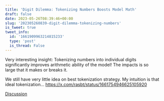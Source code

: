 ```yaml
---
title: 'Digit Dilemma: Tokenizing Numbers Boosts Model Math'
draft: false
date: 2023-05-26T08:39:46+00:00
slug: '202305260839-digit-dilemma-tokenizing-numbers'
is_tweet: true
tweet_info:
  id: '1661909963214815233'
  type: 'post'
  is_thread: False
---
```




Very interesting insight: 
Tokenizing numbers into individual digits significantly improves arithmetic ability of the model! The impacts is so large that it makes or breaks it.

We still have very little idea on best tokenization strategy. My intuition is that ideal tokenization… <https://x.com/rasbt/status/1661754946625105920>

[Discussion](https://x.com/sytelus/status/1661909963214815233)
